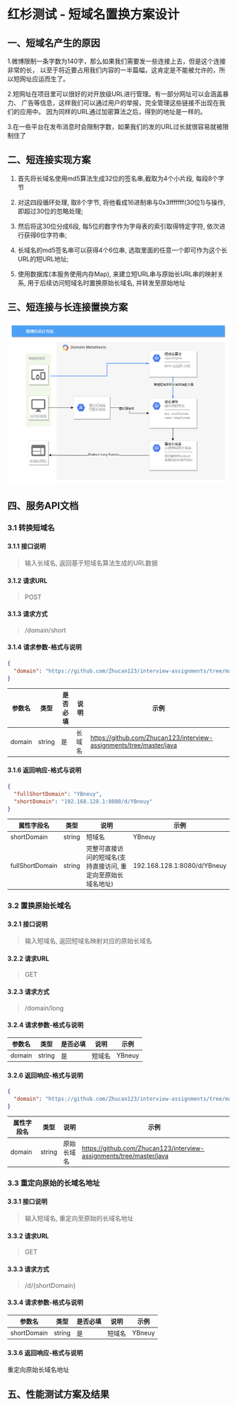 # 红杉测试 - 短域名置换方案设计


## 一、短域名产生的原因
1.微博限制一条字数为140字，那么如果我们需要发一些连接上去，但是这个连接非常的长，
以至于将近要占用我们内容的一半篇幅，这肯定是不能被允许的，所以短网址应运而生了。

2.短网址在项目里可以很好的对开放级URL进行管理。有一部分网址可以会涵盖暴力、
广告等信息，这样我们可以通过用户的举报，完全管理这些链接不出现在我们的应用中。
因为同样的URL通过加密算法之后，得到的地址是一样的。

3.在一些平台在发布消息时会限制字数，如果我们的发的URL过长就很容易就被限制住了

## 二、短连接实现方案
1. 首先将长域名使用md5算法生成32位的签名串,截取为4个小片段, 每段8个字节

2. 对这四段循环处理, 取8个字节, 将他看成16进制串与0x3fffffff(30位1)与操作, 即超过30位的忽略处理;

3. 然后将这30位分成6段, 每5位的数字作为字母表的索引取得特定字符, 依次进行获得6位字符串;

4. 长域名的md5签名串可以获得4个6位串, 选取里面的任意一个即可作为这个长URL的短URL地址;

5. 使用数据库(本服务使用内存Map), 来建立短URL串与原始长URL串的映射关系, 
用于后续访问短域名时置换原始长域名, 并转发至原始地址


## 三、短连接与长连接置换方案
![短域名置换方案](img/domain-metathesis.png)

## 四、服务API文档
### 3.1 转换短域名
#### 3.1.1 接口说明
> 输入长域名, 返回基于短域名算法生成的URL数据
#### 3.1.2 请求URL
> POST
#### 3.1.3 请求方式
> /domain/short
#### 3.1.4 请求参数-格式与说明
```json
{
  "domain": "https://github.com/Zhucan123/interview-assignments/tree/master/java"
}
```
|参数名 | 类型 | 是否必填 | 说明 | 示例|
| ---- | ---- | ---- | ---- | ---- |
|domain|string|是|长域名| https://github.com/Zhucan123/interview-assignments/tree/master/java

#### 3.1.6 返回响应-格式与说明
```json
{
  "fullShortDomain": "YBneuy",
  "shortDomain": "192.168.128.1:8080/d/YBneuy"
}
```
属性字段名 | 类型 |  说明 | 示例|
| ---- | ---- | ---- |---- |
|shortDomain|string|短域名|  YBneuy|
|fullShortDomain|string|完整可直接访问的短域名(支持直接访问, 重定向至原始长域名地址)| 192.168.128.1:8080/d/YBneuy|


### 3.2 置换原始长域名
#### 3.2.1 接口说明
> 输入短域名, 返回短域名映射对应的原始长域名
#### 3.2.2 请求URL
> GET
#### 3.2.3 请求方式
> /domain/long
#### 3.2.4 请求参数-格式与说明
|参数名 | 类型 | 是否必填 | 说明 | 示例|
| ---- | ---- | ---- | ---- | ---- |
|domain|string|是|短域名| YBneuy

#### 3.2.6 返回响应-格式与说明
```json
{
  "domain": "https://github.com/Zhucan123/interview-assignments/tree/master/java"
}
```
属性字段名 | 类型 |  说明 | 示例|
| ---- | ---- | ---- |---- |
|domain|string|原始长域名| https://github.com/Zhucan123/interview-assignments/tree/master/java|

### 3.3 重定向原始的长域名地址
#### 3.3.1 接口说明
> 输入短域名, 重定向至原始的长域名地址
#### 3.3.2 请求URL
> GET
#### 3.3.3 请求方式
> /d/{shortDomain}
#### 3.3.4 请求参数-格式与说明
|参数名 | 类型 | 是否必填 | 说明 | 示例|
| ---- | ---- | ---- | ---- | ---- |
|shortDomain|string|是|短域名| YBneuy

#### 3.3.6 返回响应-格式与说明
重定向原始长域名地址

## 五、性能测试方案及结果

